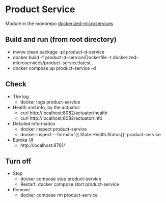 # Product Service

Module in the monorepo [dockerized-microservices](../README.md)

## Build and run (from root directory)

- mvnw clean package -pl product-d-service
- docker build -f product-d-service/Dockerfile -t dockerized-microservices/product-service:latest .
- docker compose up product-service -d

## Check
- The log
    - docker logs product-service
- Health and info, by the actuator:
    - curl http://localhost:8082/actuator/health
    - curl http://localhost:8082/actuator/info
- Detailed information
    - docker inspect product-service
    - docker inspect --format='{{.State.Health.Status}}' product-service
- Eureka UI
    - http://localhost:8761/
    
## Turn off
- Stop
    - docker compose stop product-service
    - Restart: docker compose start product-service
- Remove
    - docker compose rm product-service
